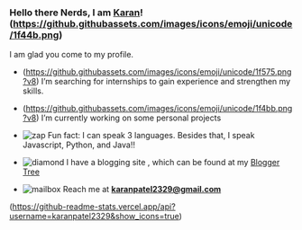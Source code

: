 ### Hello there Nerds, I am [Karan](https://karanpatel.netlify.app)!(https://github.githubassets.com/images/icons/emoji/unicode/1f44b.png)

I am glad you come to my profile.

- (https://github.githubassets.com/images/icons/emoji/unicode/1f575.png?v8) I’m searching for internships to gain experience and strengthen my skills. 

- (https://github.githubassets.com/images/icons/emoji/unicode/1f4bb.png?v8) I’m currently working on some personal projects
- ![zap](https://github.githubassets.com/images/icons/emoji/unicode/26a1.png) Fun fact: I can speak 3 languages. Besides that, I speak Javascript, Python, and Java!!
- ![diamond](https://github.githubassets.com/images/icons/emoji/unicode/1f48e.png?v8) I have a blogging site , which can be found at my [Blogger Tree](https://www.thebloggertree.in/)
- ![mailbox](https://github.githubassets.com/images/icons/emoji/unicode/1f4eb.png) Reach me at **[karanpatel2329@gmail.com](mailto:karanpatel2329@gmail.com)**

(https://github-readme-stats.vercel.app/api?username=karanpatel2329&show_icons=true)


